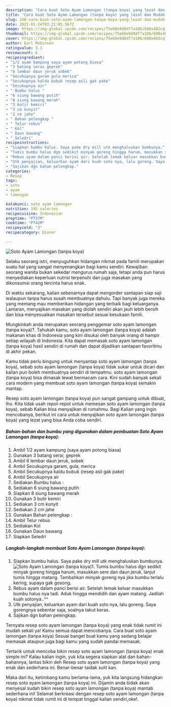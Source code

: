 ```yaml
---
description: "Cara buat Soto Ayam Lamongan (tanpa koya) yang lezat dan Mudah Dibuat"
title: "Cara buat Soto Ayam Lamongan (tanpa koya) yang lezat dan Mudah Dibuat"
slug: 240-cara-buat-soto-ayam-lamongan-tanpa-koya-yang-lezat-dan-mudah-dibuat
date: 2021-01-24T03:21:05.567Z
image: https://img-global.cpcdn.com/recipes/75e66e9d8df7a106/680x482cq70/soto-ayam-lamongan-tanpa-koya-foto-resep-utama.jpg
thumbnail: https://img-global.cpcdn.com/recipes/75e66e9d8df7a106/680x482cq70/soto-ayam-lamongan-tanpa-koya-foto-resep-utama.jpg
cover: https://img-global.cpcdn.com/recipes/75e66e9d8df7a106/680x482cq70/soto-ayam-lamongan-tanpa-koya-foto-resep-utama.jpg
author: Earl Robinson
ratingvalue: 3.1
reviewcount: 6
recipeingredient:
- "1/2 ayam kampung saya ayam potong biasa"
- "3 batang serai geprek"
- "6 lembar daun jeruk sobek"
- "Secukupnya garam gula merica"
- "Secukupnya kaldu bubuk resep asli gak pake"
- "Secukupnya air"
- " Bumbu halus "
- "6 siung bawang putih"
- "8 siung bawang merah"
- "3 butir kemiri"
- "3 cm kunyit"
- "2 cm jahe"
- " Bahan pelengkap "
- " Telur rebus"
- " Kol"
- " Daun bawang"
- " Seledri"
recipeinstructions:
- "Siapkan bumbu halus. Saya pake dry mill utk menghaluskan bumbunya."
- "Tumis bumbu halus dgn sedikit minyak goreng hingga harum, masukkan sere dan daun jeruk, lanjut tumis hingga matang. Tambahkan minyak goreng nya jika bumbu terlalu kering, supaya gak gosong."
- "Rebus ayam dalam panci berisi air. Setelah lemak keluar masukkan bumbu halus nya tadi. Aduk hingga mendidih dan ayam matang. Jadilah kuah sotonya..^^"
- "Utk penyajian, keluarkan ayam dari kuah soto nya, lalu goreng. Saya gorengnya sebentar saja, soalnya takut keras."
- "Sajikan dgn bahan pelengkap."
categories:
- Resep
tags:
- soto
- ayam
- lamongan

katakunci: soto ayam lamongan 
nutrition: 195 calories
recipecuisine: Indonesian
preptime: "PT37M"
cooktime: "PT42M"
recipeyield: "3"
recipecategory: Dinner

---
```



![Soto Ayam Lamongan (tanpa koya)](https://img-global.cpcdn.com/recipes/75e66e9d8df7a106/680x482cq70/soto-ayam-lamongan-tanpa-koya-foto-resep-utama.jpg)

Selaku seorang istri, menyuguhkan hidangan nikmat pada famili merupakan suatu hal yang sangat menyenangkan bagi kamu sendiri. Kewajiban seorang  wanita bukan sekedar mengurus rumah saja, tetapi anda pun harus menyediakan keperluan nutrisi terpenuhi dan juga masakan yang dikonsumsi orang tercinta harus enak.

Di waktu  sekarang, kalian sebenarnya dapat mengorder santapan siap saji walaupun tanpa harus susah membuatnya dahulu. Tapi banyak juga mereka yang memang mau memberikan hidangan yang terbaik bagi keluarganya. Lantaran, menyajikan masakan yang diolah sendiri akan jauh lebih bersih dan bisa menyesuaikan masakan tersebut sesuai kesukaan famili. 



Mungkinkah anda merupakan seorang penggemar soto ayam lamongan (tanpa koya)?. Tahukah kamu, soto ayam lamongan (tanpa koya) adalah makanan khas di Indonesia yang kini disukai oleh banyak orang di hampir setiap wilayah di Indonesia. Kita dapat memasak soto ayam lamongan (tanpa koya) hasil sendiri di rumah dan dapat dijadikan santapan favoritmu di akhir pekan.

Kamu tidak perlu bingung untuk menyantap soto ayam lamongan (tanpa koya), sebab soto ayam lamongan (tanpa koya) tidak sukar untuk dicari dan kalian pun boleh membuatnya sendiri di tempatmu. soto ayam lamongan (tanpa koya) bisa dimasak lewat bermacam cara. Kini sudah banyak sekali cara modern yang membuat soto ayam lamongan (tanpa koya) semakin mantap.

Resep soto ayam lamongan (tanpa koya) pun sangat gampang untuk dibuat, lho. Kita tidak usah repot-repot untuk memesan soto ayam lamongan (tanpa koya), sebab Kalian bisa menyajikan di rumahmu. Bagi Kalian yang ingin mencobanya, berikut ini cara untuk menyajikan soto ayam lamongan (tanpa koya) yang lezat yang bisa Anda coba sendiri.

<!--inarticleads1-->

##### Bahan-bahan dan bumbu yang digunakan dalam pembuatan Soto Ayam Lamongan (tanpa koya):

1. Ambil 1/2 ayam kampung (saya ayam potong biasa)
1. Gunakan 3 batang serai, geprek
1. Ambil 6 lembar daun jeruk, sobek
1. Ambil Secukupnya garam, gula, merica
1. Ambil Secukupnya kaldu bubuk (resep asli gak pake)
1. Ambil Secukupnya air
1. Sediakan  Bumbu halus :
1. Sediakan 6 siung bawang putih
1. Siapkan 8 siung bawang merah
1. Gunakan 3 butir kemiri
1. Sediakan 3 cm kunyit
1. Sediakan 2 cm jahe
1. Gunakan  Bahan pelengkap :
1. Ambil  Telur rebus
1. Sediakan  Kol
1. Gunakan  Daun bawang
1. Siapkan  Seledri




<!--inarticleads2-->

##### Langkah-langkah membuat Soto Ayam Lamongan (tanpa koya):

1. Siapkan bumbu halus. Saya pake dry mill utk menghaluskan bumbunya.
<img src="https://img-global.cpcdn.com/steps/dad352650d9b8c8d/160x128cq70/soto-ayam-lamongan-tanpa-koya-langkah-memasak-1-foto.jpg" alt="Soto Ayam Lamongan (tanpa koya)">1. Tumis bumbu halus dgn sedikit minyak goreng hingga harum, masukkan sere dan daun jeruk, lanjut tumis hingga matang. Tambahkan minyak goreng nya jika bumbu terlalu kering, supaya gak gosong.
1. Rebus ayam dalam panci berisi air. Setelah lemak keluar masukkan bumbu halus nya tadi. Aduk hingga mendidih dan ayam matang. Jadilah kuah sotonya..^^
1. Utk penyajian, keluarkan ayam dari kuah soto nya, lalu goreng. Saya gorengnya sebentar saja, soalnya takut keras.
1. Sajikan dgn bahan pelengkap.




Ternyata resep soto ayam lamongan (tanpa koya) yang enak tidak rumit ini mudah sekali ya! Kamu semua dapat mencobanya. Cara buat soto ayam lamongan (tanpa koya) Sesuai banget buat kamu yang sedang belajar memasak ataupun juga bagi kamu yang sudah pandai memasak.

Tertarik untuk mencoba bikin resep soto ayam lamongan (tanpa koya) enak simple ini? Kalau kalian ingin, yuk kita segera siapkan alat dan bahan-bahannya, lantas bikin deh Resep soto ayam lamongan (tanpa koya) yang enak dan sederhana ini. Benar-benar taidak sulit kan. 

Maka dari itu, ketimbang kamu berlama-lama, yuk kita langsung hidangkan resep soto ayam lamongan (tanpa koya) ini. Dijamin anda tiidak akan menyesal sudah bikin resep soto ayam lamongan (tanpa koya) mantab sederhana ini! Selamat berkreasi dengan resep soto ayam lamongan (tanpa koya) nikmat tidak rumit ini di tempat tinggal kalian sendiri,oke!.

